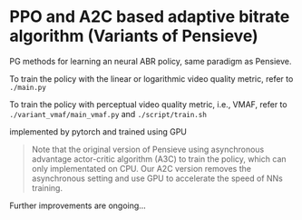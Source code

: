 # PPO and A2C based adaptive bitrate algorithm (Variants of Pensieve)

PG methods for learning an neural ABR policy, same paradigm as Pensieve.

To train the policy with the linear or logarithmic video quality metric, refer to ```./main.py```

To train the policy with perceptual video quality metric, i.e., VMAF, refer to ```./variant_vmaf/main_vmaf.py``` and ```./script/train.sh```

implemented by pytorch and trained using GPU

>Note that the original version of Pensieve using asynchronous advantage actor-critic algorithm (A3C) to train the policy, which can only implementated on CPU. Our A2C version removes the asynchronous setting and use GPU to accelerate the speed of NNs training. 

Further improvements are ongoing...
